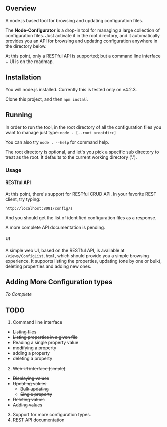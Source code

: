 
## Overview
A node.js based tool for browsing and updating configuration files.

The __Node-Configurator__ is a drop-in tool for managing a large collection of configuration files.
Just activate it in the root directory, and it automatically provides you an API for browsing and updating configuration anywhere in the directory below.

At this point, only a RESTful API is supported; but a command line interface + UI is on the roadmap.

## Installation

You will node.js installed. Currently this is tested only on v4.2.3.

Clone this project, and then `npm install`

## Running
In order to run the tool, in the root directory of all the configuration files you want to manage just type: `node . [--root <rootdir>]`

You can also try `node . --help` for command help.

The root directory is optional, and let's you pick a specific sub directory to treat as the root. It defaults to the current working directory ('.').

### Usage

#### RESTful API
At this point, there's support for RESTful CRUD API.
In your favorite REST client, try typing:
```
http://localhost:8081/config/s
```
And you should get the list of identified configuration files as a response.

A more complete API documentation is pending.

#### UI

A simple web UI, based on the RESTful API, is available at `/views/ConfigList.html`, which should provide you a simple browsing experience.
It supports listing the properties, updating (one by one or bulk), deleting properties and adding new ones.

## Adding More Configuration types
*To Complete*

## TODO

1. Command line interface
  * ~~Listing files~~
  * ~~Listing properties in a given file~~
  * Reading a single property value
  * modifying a property
  * adding a property
  * deleting a property
2. ~~Web UI interface (simple)~~
  * ~~Displaying values~~
  * ~~Updating values~~
    * ~~Bulk updating~~
    * ~~Single property~~
  * ~~Deleting values~~
  * ~~Adding values~~
3. Support for more configuration types.
4. REST API documentation
